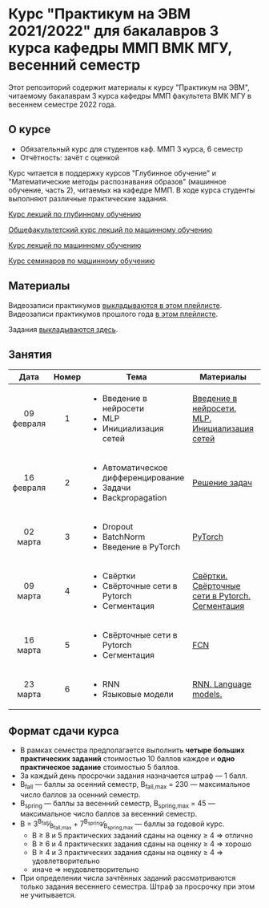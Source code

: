 # Курс "Практикум на ЭВМ 2021/2022" для бакалавров 3 курса кафедры ММП ВМК МГУ, весенний семестр

Этот репозиторий содержит материалы к курсу "Практикум на ЭВМ", читаемому бакалаврам 3 курса кафедры ММП факультета ВМК МГУ в весеннем семестре 2022 года.

## О курсе

* Обязательный курс для студентов каф. ММП 3 курса, 6 семестр
* Отчётность: зачёт с оценкой

Курс читается в поддержку курсов "Глубинное обучение" и "Математические методы распознавания образов" (машинное обучение, часть 2), читаемых на кафедре ММП. В ходе курса студенты выполняют различные практические задания.

[Курс лекций по глубинному обучению](https://github.com/Dyakonov/DL)


[Общефакультетский курс лекций по машинному обучению](https://github.com/MSU-ML-COURSE/ML-COURSE-21-22)

[Курс лекций по машинному обучению](http://www.machinelearning.ru/wiki/index.php?title=%D0%9C%D0%B0%D1%82%D0%B5%D0%BC%D0%B0%D1%82%D0%B8%D1%87%D0%B5%D1%81%D0%BA%D0%B8%D0%B5_%D0%BC%D0%B5%D1%82%D0%BE%D0%B4%D1%8B_%D1%80%D0%B0%D1%81%D0%BF%D0%BE%D0%B7%D0%BD%D0%B0%D0%B2%D0%B0%D0%BD%D0%B8%D1%8F_%D0%BE%D0%B1%D1%80%D0%B0%D0%B7%D0%BE%D0%B2_%28%D0%BA%D1%83%D1%80%D1%81_%D0%BB%D0%B5%D0%BA%D1%86%D0%B8%D0%B9%2C_%D0%92.%D0%92.%D0%9A%D0%B8%D1%82%D0%BE%D0%B2%29)

[Курс семинаров по машинному обучению](https://github.com/mmp-mmro-team/mmp_mmro_spring_2021)

## Материалы

Видеозаписи практикумов [выкладываются в этом плейлисте](https://youtube.com/playlist?list=PLVF5PzSHILHQVzBxACB3-UQr8BmhoDEIn).
Видеозаписи практикумов прошлого года [в этом плейлисте](https://www.youtube.com/playlist?list=PLVF5PzSHILHRH_HD4SzuaAz05eByyqYMl).

Задания [выкладываются здесь](https://github.com/mmp-practicum-team/mmp_practicum_spring_2022/tree/main/Tasks).


## Занятия

| Дата | Номер | Тема | Материалы | ДЗ |
| :---: | :---: | --- | --- | --- |
| 09 февраля  | 1  | <ul><li>Введение в нейросети</li><li>MLP</li><li>Инициализация сетей</li></ul> | [Введение в нейросети. MLP. Инициализация сетей](Seminars/Seminar%2001/Введение%20в%20нейросети.%20MLP.%20Инициализация%20сетей.ipynb) | ¯\\\_(ツ)\_/¯ |
| 16 февраля  | 2  | <ul><li>Автоматическое дифференцирование</li><li>Задачи</li><li>Backpropagation</li></ul> | [Решение задач](Seminars/Seminar%2002/tasks.pdf) | [Полносвязная нейронная сеть на numpy](Tasks/task1/lab_01.ipynb) |
| 02 марта  | 3  | <ul><li>Dropout</li><li>BatchNorm</li><li>Введение в PyTorch</li></ul> |  [PyTorch](Seminars/Seminar%2003)  | ¯\\\_(ツ)\_/¯ |
| 09 марта  | 4  | <ul><li>Свёртки</li><li>Свёрточные сети в Pytorch</li><li>Сегментация</li></ul> |  [Свёртки. Свёрточные сети в Pytorch. Сегментация](Seminars/Seminar%2004)  | ¯\\\_(ツ)\_/¯ |
| 16 марта  | 5  | <ul><li>Свёрточные сети в Pytorch</li><li>Сегментация</li></ul> |  [FCN](Seminars/Seminar%2005)  | [Сегментация изображений](Tasks/task2/lab_02.ipynb) |
| 23 марта  | 6  | <ul><li>RNN</li><li>Языковые модели</li></ul> |  [RNN. Language models.](Seminars/Seminar%2006)</li></ul>  | ¯\\\_(ツ)\_/¯ |


## Формат сдачи курса

* В рамках семестра предполагается выполнить **четыре больших практических заданий** стоимостью 10 баллов каждое и **одно практическое задание** стоимостью 5 баллов.
* За каждый день просрочки задания назначается штраф — 1 балл.
* B<sub>fall</sub> — баллы за осенний семестр, B<sub>fall,max</sub> = 230 — максимальное число баллов за осенний семестр.
* B<sub>spring</sub> — баллы за весенний семестр, B<sub>spring,max</sub> = 45 — максимальное число баллов за весенний семестр.
* B = 3<sup>B<sub>fall</sub></sup>&frasl;<sub>B<sub>fall,max</sub></sub> + 7<sup>B<sub>spring</sub></sup>&frasl;<sub>B<sub>spring,max</sub></sub> — баллы за годовой курс.
    * B ≥ 8 и 5 практических заданий сданы на оценку ≥ 4 ⇒ отлично
    * B ≥ 6 и 4 практических задания сданы на оценку ≥ 4 ⇒ хорошо
    * B ≥ 4 и 3 практических задания сданы на оценку ≥ 4 ⇒ удовлетворительно
    * иначе ⇒ неудовлетворительно
​
* При определении числа зачтённых заданий рассматриваются только задания весеннего семестра. Штраф за просрочку при этом не учитывается.
